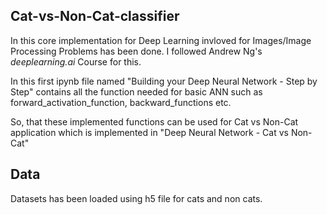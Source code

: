 ## Cat-vs-Non-Cat-classifier
In this core implementation for Deep Learning invloved for Images/Image Processing Problems has been done. I followed Andrew Ng's *deeplearning.ai* Course for this.

In this first ipynb file named "Building your Deep Neural Network - Step by Step" contains all the function needed for basic ANN such as forward_activation_function, backward_functions etc.

So, that these implemented functions can be used for Cat vs Non-Cat application which is implemented in "Deep Neural Network - Cat vs Non-Cat"


## Data
Datasets has been loaded using h5 file for cats and non cats.
